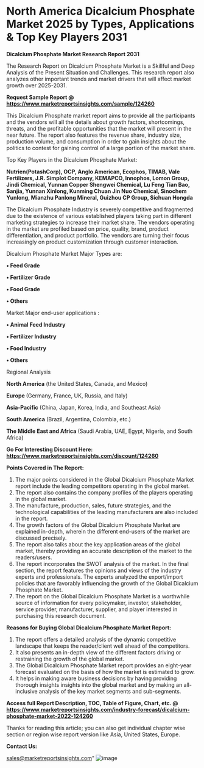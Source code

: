 # North America Dicalcium Phosphate Market 2025 by Types, Applications & Top Key Players 2031

<strong>Dicalcium Phosphate Market Research Report 2031</strong>

The Research Report on Dicalcium Phosphate Market is a Skillful and Deep Analysis of the Present Situation and Challenges. This research report also analyzes other important trends and market drivers that will affect market growth over 2025-2031.

<strong>Request Sample Report @ <a href=https://www.marketreportsinsights.com/sample/124260>https://www.marketreportsinsights.com/sample/124260</a></strong>

This Dicalcium Phosphate market report aims to provide all the participants and the vendors will all the details about growth factors, shortcomings, threats, and the profitable opportunities that the market will present in the near future. The report also features the revenue share, industry size, production volume, and consumption in order to gain insights about the politics to contest for gaining control of a large portion of the market share.

Top Key Players in the Dicalcium Phosphate Market:

<strong>Nutrien(PotashCorp), OCP, Anglo American, Ecophos, TIMAB, Vale Fertilizers, J.R. Simplot Company, KEMAPCO, Innophos, Lomon Group, Jindi Chemical, Yunnan Copper Shengwei Chemical, Lu Feng Tian Bao, Sanjia, Yunnan Xinlong, Kunming Chuan Jin Nuo Chemical, Sinochem Yunlong, Mianzhu Panlong Mineral, Guizhou CP Group, Sichuan Hongda</strong>

The Dicalcium Phosphate Industry is severely competitive and fragmented due to the existence of various established players taking part in different marketing strategies to increase their market share. The vendors operating in the market are profiled based on price, quality, brand, product differentiation, and product portfolio. The vendors are turning their focus increasingly on product customization through customer interaction.

Dicalcium Phosphate Market Major Types are:

<strong>• Feed Grade

• Fertilizer Grade

• Food Grade

• Others</strong>

Market Major end-user applications :

<strong>• Animal Feed Industry

• Fertilizer Industry

• Food Industry

• Others</strong>

Regional Analysis

</u><strong><b>North America</b></strong> (the United States, Canada, and Mexico)

<strong><b>Europe </b></strong>(Germany, France, UK, Russia, and Italy)

<strong><b>Asia-Pacific</b></strong> (China, Japan, Korea, India, and Southeast Asia)

<strong><b>South America</b></strong> (Brazil, Argentina, Colombia, etc.)

<strong><b>The Middle East and Africa</b></strong> (Saudi Arabia, UAE, Egypt, Nigeria, and South Africa)

<strong>Go For Interesting Discount Here: <a href=https://www.marketreportsinsights.com/discount/124260>https://www.marketreportsinsights.com/discount/124260</a></strong>

<strong>Points Covered in The Report:</strong>
<ol>
  <li>The major points considered in the Global Dicalcium Phosphate Market report include the leading competitors operating in the global market.</li>
  <li>The report also contains the company profiles of the players operating in the global market.</li>
  <li>The manufacture, production, sales, future strategies, and the technological capabilities of the leading manufacturers are also included in the report.</li>
  <li>The growth factors of the Global Dicalcium Phosphate Market are explained in-depth, wherein the different end-users of the market are discussed precisely.</li>
  <li>The report also talks about the key application areas of the global market, thereby providing an accurate description of the market to the readers/users.</li>
  <li>The report incorporates the SWOT analysis of the market. In the final section, the report features the opinions and views of the industry experts and professionals. The experts analyzed the export/import policies that are favorably influencing the growth of the Global Dicalcium Phosphate Market.</li>
  <li>The report on the Global Dicalcium Phosphate Market is a worthwhile source of information for every policymaker, investor, stakeholder, service provider, manufacturer, supplier, and player interested in purchasing this research document.</li>
</ol>
<strong>Reasons for Buying Global Dicalcium Phosphate Market Report:</strong>

<ol>
  <li>The report offers a detailed analysis of the dynamic competitive landscape that keeps the reader/client well ahead of the competitors.</li>
  <li>It also presents an in-depth view of the different factors driving or restraining the growth of the global market.</li>
  <li>The Global Dicalcium Phosphate Market report provides an eight-year forecast evaluated on the basis of how the market is estimated to grow.</li>
  <li>It helps in making aware business decisions by having providing thorough insights insights into the global market and by making an all-inclusive analysis of the key market segments and sub-segments.</li>
</ol>
<strong>Access full Report Description, TOC, Table of Figure, Chart, etc. @ <a href=https://www.marketreportsinsights.com/industry-forecast/dicalcium-phosphate-market-2022-124260>https://www.marketreportsinsights.com/industry-forecast/dicalcium-phosphate-market-2022-124260</a></strong>


Thanks for reading this article; you can also get individual chapter wise section or region wise report version like Asia, United States, Europe.

<strong>Contact Us:</strong>

sales@marketreportsinsights.com"
![image](https://github.com/user-attachments/assets/0fe17679-9a24-452e-b785-14453c84ef33)
